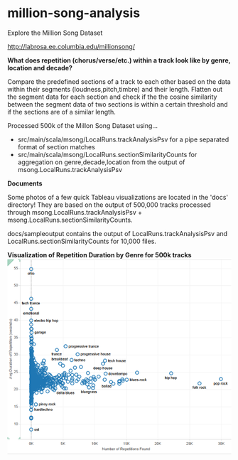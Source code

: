 # million-song-analysis
Explore the Million Song Dataset

http://labrosa.ee.columbia.edu/millionsong/

**What does repetition (chorus/verse/etc.) within a track look like by genre, location and decade?**

Compare the predefined sections of a track to each other based on the data within their segments (loudness,pitch,timbre) and their length. Flatten out the segment data for each section and check if the the cosine similarity between the segment data of two sections is within a certain threshold and if the sections are of a similar length.

Processed 500k of the Millon Song Dataset using...
- src/main/scala/msong/LocalRuns.trackAnalysisPsv for a pipe separated format of section matches
- src/main/scala/msong/LocalRuns.sectionSimilarityCounts for aggregation on genre,decade,location from the output of msong.LocalRuns.trackAnalysisPsv

**Documents**

Some photos of a few quick Tableau visualizations are located in the 'docs' directory! They are based on the output of 500,000 tracks processed through msong.LocalRuns.trackAnalysisPsv + msong.LocalRuns.sectionSimilarityCounts.

docs/sampleoutput contains the output of LocalRuns.trackAnalysisPsv and LocalRuns.sectionSimilarityCounts for 10,000 files.


**Visualization of Repetition Duration by Genre for 500k tracks**
![alt tag](https://raw.githubusercontent.com/jcdvorchak/million-song-analysis/master/docs/repitition%20duration%20by%20genre.PNG)
